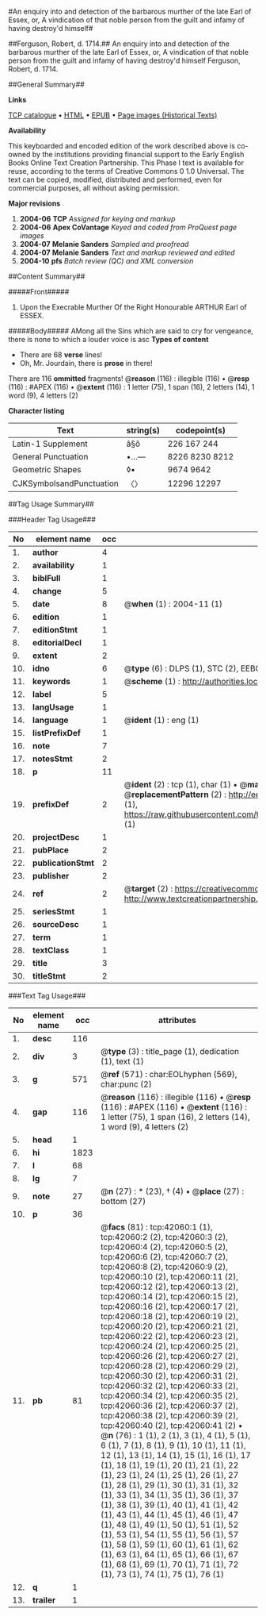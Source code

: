 #An enquiry into and detection of the barbarous murther of the late Earl of Essex, or, A vindication of that noble person from the guilt and infamy of having destroy'd himself#

##Ferguson, Robert, d. 1714.##
An enquiry into and detection of the barbarous murther of the late Earl of Essex, or, A vindication of that noble person from the guilt and infamy of having destroy'd himself
Ferguson, Robert, d. 1714.

##General Summary##

**Links**

[TCP catalogue](http://www.ota.ox.ac.uk/tcp/)  • 
[HTML](http://tei.it.ox.ac.uk/tcp/Texts-HTML/free/A41/A41167.html)  • 
[EPUB](http://tei.it.ox.ac.uk/tcp/Texts-EPUB/free/A41/A41167.epub) • 
[Page images (Historical Texts)](https://data.historicaltexts.jisc.ac.uk/view?pubId=eebo-08950460e&pageId=eebo-08950460e-42060-1)

**Availability**

This keyboarded and encoded edition of the
	       work described above is co-owned by the institutions
	       providing financial support to the Early English Books
	       Online Text Creation Partnership. This Phase I text is
	       available for reuse, according to the terms of Creative
	       Commons 0 1.0 Universal. The text can be copied,
	       modified, distributed and performed, even for
	       commercial purposes, all without asking permission.

**Major revisions**

1. __2004-06__ __TCP__ *Assigned for keying and markup*
1. __2004-06__ __Apex CoVantage__ *Keyed and coded from ProQuest page images*
1. __2004-07__ __Melanie Sanders__ *Sampled and proofread*
1. __2004-07__ __Melanie Sanders__ *Text and markup reviewed and edited*
1. __2004-10__ __pfs__ *Batch review (QC) and XML conversion*

##Content Summary##

#####Front#####

1. Upon the Execrable Murther Of the Right Honourable ARTHUR Earl of ESSEX.

#####Body#####
AMong all the Sins which are said to cry for vengeance, there is none to which a louder voice is asc
**Types of content**

  * There are 68 **verse** lines!
  * Oh, Mr. Jourdain, there is **prose** in there!

There are 116 **ommitted** fragments! 
 @__reason__ (116) : illegible (116)  •  @__resp__ (116) : #APEX (116)  •  @__extent__ (116) : 1 letter (75), 1 span (16), 2 letters (14), 1 word (9), 4 letters (2)

**Character listing**


|Text|string(s)|codepoint(s)|
|---|---|---|
|Latin-1 Supplement|â§ô|226 167 244|
|General Punctuation|•…—|8226 8230 8212|
|Geometric Shapes|◊▪|9674 9642|
|CJKSymbolsandPunctuation|〈〉|12296 12297|

##Tag Usage Summary##

###Header Tag Usage###

|No|element name|occ|attributes|
|---|---|---|---|
|1.|__author__|4||
|2.|__availability__|1||
|3.|__biblFull__|1||
|4.|__change__|5||
|5.|__date__|8| @__when__ (1) : 2004-11 (1)|
|6.|__edition__|1||
|7.|__editionStmt__|1||
|8.|__editorialDecl__|1||
|9.|__extent__|2||
|10.|__idno__|6| @__type__ (6) : DLPS (1), STC (2), EEBO-CITATION (1), OCLC (1), VID (1)|
|11.|__keywords__|1| @__scheme__ (1) : http://authorities.loc.gov/ (1)|
|12.|__label__|5||
|13.|__langUsage__|1||
|14.|__language__|1| @__ident__ (1) : eng (1)|
|15.|__listPrefixDef__|1||
|16.|__note__|7||
|17.|__notesStmt__|2||
|18.|__p__|11||
|19.|__prefixDef__|2| @__ident__ (2) : tcp (1), char (1)  •  @__matchPattern__ (2) : ([0-9\-]+):([0-9IVX]+) (1), (.+) (1)  •  @__replacementPattern__ (2) : http://eebo.chadwyck.com/downloadtiff?vid=$1&page=$2 (1), https://raw.githubusercontent.com/textcreationpartnership/Texts/master/tcpchars.xml#$1 (1)|
|20.|__projectDesc__|1||
|21.|__pubPlace__|2||
|22.|__publicationStmt__|2||
|23.|__publisher__|2||
|24.|__ref__|2| @__target__ (2) : https://creativecommons.org/publicdomain/zero/1.0/ (1), http://www.textcreationpartnership.org/docs/. (1)|
|25.|__seriesStmt__|1||
|26.|__sourceDesc__|1||
|27.|__term__|1||
|28.|__textClass__|1||
|29.|__title__|3||
|30.|__titleStmt__|2||


###Text Tag Usage###

|No|element name|occ|attributes|
|---|---|---|---|
|1.|__desc__|116||
|2.|__div__|3| @__type__ (3) : title_page (1), dedication (1), text (1)|
|3.|__g__|571| @__ref__ (571) : char:EOLhyphen (569), char:punc (2)|
|4.|__gap__|116| @__reason__ (116) : illegible (116)  •  @__resp__ (116) : #APEX (116)  •  @__extent__ (116) : 1 letter (75), 1 span (16), 2 letters (14), 1 word (9), 4 letters (2)|
|5.|__head__|1||
|6.|__hi__|1823||
|7.|__l__|68||
|8.|__lg__|7||
|9.|__note__|27| @__n__ (27) : * (23), † (4)  •  @__place__ (27) : bottom (27)|
|10.|__p__|36||
|11.|__pb__|81| @__facs__ (81) : tcp:42060:1 (1), tcp:42060:2 (2), tcp:42060:3 (2), tcp:42060:4 (2), tcp:42060:5 (2), tcp:42060:6 (2), tcp:42060:7 (2), tcp:42060:8 (2), tcp:42060:9 (2), tcp:42060:10 (2), tcp:42060:11 (2), tcp:42060:12 (2), tcp:42060:13 (2), tcp:42060:14 (2), tcp:42060:15 (2), tcp:42060:16 (2), tcp:42060:17 (2), tcp:42060:18 (2), tcp:42060:19 (2), tcp:42060:20 (2), tcp:42060:21 (2), tcp:42060:22 (2), tcp:42060:23 (2), tcp:42060:24 (2), tcp:42060:25 (2), tcp:42060:26 (2), tcp:42060:27 (2), tcp:42060:28 (2), tcp:42060:29 (2), tcp:42060:30 (2), tcp:42060:31 (2), tcp:42060:32 (2), tcp:42060:33 (2), tcp:42060:34 (2), tcp:42060:35 (2), tcp:42060:36 (2), tcp:42060:37 (2), tcp:42060:38 (2), tcp:42060:39 (2), tcp:42060:40 (2), tcp:42060:41 (2)  •  @__n__ (76) : 1 (1), 2 (1), 3 (1), 4 (1), 5 (1), 6 (1), 7 (1), 8 (1), 9 (1), 10 (1), 11 (1), 12 (1), 13 (1), 14 (1), 15 (1), 16 (1), 17 (1), 18 (1), 19 (1), 20 (1), 21 (1), 22 (1), 23 (1), 24 (1), 25 (1), 26 (1), 27 (1), 28 (1), 29 (1), 30 (1), 31 (1), 32 (1), 33 (1), 34 (1), 35 (1), 36 (1), 37 (1), 38 (1), 39 (1), 40 (1), 41 (1), 42 (1), 43 (1), 44 (1), 45 (1), 46 (1), 47 (1), 48 (1), 49 (1), 50 (1), 51 (1), 52 (1), 53 (1), 54 (1), 55 (1), 56 (1), 57 (1), 58 (1), 59 (1), 60 (1), 61 (1), 62 (1), 63 (1), 64 (1), 65 (1), 66 (1), 67 (1), 68 (1), 69 (1), 70 (1), 71 (1), 72 (1), 73 (1), 74 (1), 75 (1), 76 (1)|
|12.|__q__|1||
|13.|__trailer__|1||
